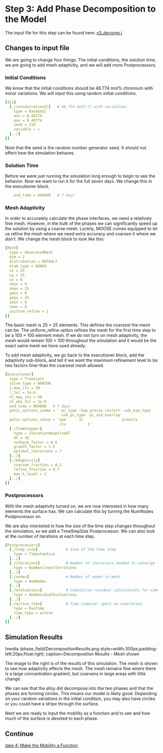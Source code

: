 # Step 3: Add Phase Decomposition to the Model

The input file for this step can be found here: [s3_decomp.i](https://github.com/idaholab/moose/blob/devel/modules/phase_field/tutorials/spinodal_decomposition/s3_decomp.i)

## Changes to input file

We are going to change four things: The initial conditions, the solution time, we are going to add mesh adaptivity, and we will add more Postprocessors.

### Initial Conditions

We know that the initial conditions should be 46.774 mol% chromium with minor variations. We will input this using random initial conditions.

```yaml
[ICs]
  [./concentrationIC]   # 46.774 mol% Cr with variations
    type = RandomIC
    min = 0.44774
    max = 0.48774
    seed = 210
    variable = c
  [../]
[]
```

Note that the seed is the random number generator seed. It should not effect how the simulation behaves.

### Solution Time

Before we were just running the simulation long enough to begin to see the behavior. Now we want to run it for the full seven days. We change this in the executioner block.

```yaml
    end_time = 604800   # 7 days
```

### Mesh Adaptivity

In order to accurately calculate the phase interfaces, we need a relatively fine mesh. However, in the bulk of the phases we can significantly speed up the solution by using a coarse mesh. Luckily, MOOSE comes equipped to let us refine the mesh where we need extra accuracy and coarsen it where we don't. We change the mesh block to look like this:

```yaml
[Mesh]
  type = GeneratedMesh
  dim = 2
  distribution = DEFAULT
  elem_type = QUAD4
  nx = 25
  ny = 25
  nz = 0
  xmin = 0
  xmax = 25
  ymin = 0
  ymax = 25
  zmin = 0
  zmax = 0
  uniform_refine = 2
[]
```

The basic mesh is 25 × 25 elements. This defines the coarsest the mesh can be. The uniform_refine option refines the mesh for the first time step to be a 100 × 100 element mesh. If we do not turn on mesh adaptivity, the mesh would remain 100 × 100 throughout the simulation and it would be the exact same mesh we have used already.

To add mesh adaptivity, we go back to the executioner block, add the adaptivity sub-block, and tell it we want the maximum refinement level to be two factors finer than the coarsest mesh allowed.

```yaml
[Executioner]
  type = Transient
  solve_type = NEWTON
  l_max_its = 30
  l_tol = 1e-6
  nl_max_its = 50
  nl_abs_tol = 1e-9
  end_time = 604800   # 7 days
  petsc_options_iname = '-pc_type -ksp_grmres_restart -sub_ksp_type
                         -sub_pc_type -pc_asm_overlap'
  petsc_options_value = 'asm      31                  preonly
                         ilu          1'
  [./TimeStepper]
    type = IterationAdaptiveDT
    dt = 10
    cutback_factor = 0.8
    growth_factor = 1.5
    optimal_iterations = 7
  [../]
  [./Adaptivity]
    coarsen_fraction = 0.1
    refine_fraction = 0.7
    max_h_level = 2
  [../]
[]
```

### Postprocessors

With the mesh adaptivity turned on, we are now interested in how many elements the surface has. We can calculate this by turning the NumNodes Postprocessor on.

We are also interested in how the size of the time step changes throughout the simulation, so we add a TimeStepSize Postprocessor. We can also look at the number of iterations at each time step.

```yaml
[Postprocessors]
  [./step_size]             # Size of the time step
    type = TimestepSize
  [../]
  [./iterations]            # Number of iterations needed to converge timestep
    type = NumNonlinearIterations
  [../]
  [./nodes]                 # Number of nodes in mesh
    type = NumNodes
  [../]
  [./evaluations]           # Cumulative residual calculations for simulation
    type = NumResidualEvaluations
  [../]
  [./active_time]           # Time computer spent on simulation
    type = RunTime
    time_type = active
  [../]
[]
```

## Simulation Results

!media /phase_field/DecompositionResults.png  style=width:300px;padding-left:20px;float:right;
        caption=Decomposition Results - Mesh shown

The image to the right is of the results of this simulation. The mesh is shown to see how adaptivity effects the mesh. The mesh remains fine where there is a large concentration gradient, but coarsens in large areas with little change.

We can see that the alloy did decompose into the two phases and that the phases are forming circles. This means our model is likely good. Depending on your random variations in the initial condition, you may also have circles or you could have a stripe through the surface.

Next we are ready to input the mobility as a function and to see and how much of the surface is devoted to each phase.

## Continue

[step 4: Make the Mobility a Function](Step4.md)
